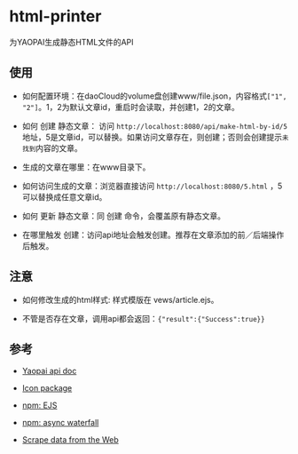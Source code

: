 # html-printer
为YAOPAI生成静态HTML文件的API

## 使用 

- 如何配置环境：在daoCloud的volume盘创建www/file.json，内容格式`["1", "2"]`。1，2为默认文章id，重启时会读取，并创建1，2的文章。

- 如何 创建 静态文章： 访问 `http://localhost:8080/api/make-html-by-id/5` 地址，5是文章id，可以替换。如果访问文章存在，则创建；否则会创建提示`未找到`内容的文章。

- 生成的文章在哪里：在www目录下。

- 如何访问生成的文章：浏览器直接访问 `http://localhost:8080/5.html` ，5可以替换成任意文章id。

- 如何 更新 静态文章：同 创建 命令，会覆盖原有静态文章。

- 在哪里触发 创建：访问api地址会触发创建。推荐在文章添加的前／后端操作后触发。

## 注意 

- 如何修改生成的html样式: 样式模版在 vews/article.ejs。

- 不管是否存在文章，调用api都会返回：`{"result":{"Success":true}}` 

## 参考

- [Yaopai api doc](https://xiattst.gitbooks.io/yaopai/content/API/Article/Get.html)

- [Icon package](http://www.iconpng.com/series/1374)

- [npm: EJS](http://www.embeddedjs.com)

- [npm: async waterfall](https://www.npmjs.com/package/async#waterfall)

- [Scrape data from the Web](http://www.codeproject.com/Tips/701689/How-to-scrape-data-from-the-Web-using-Node-js)

